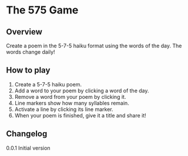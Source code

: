 # The 575 Game

## Overview

Create a poem in the 5-7-5 haiku format using the words of the day. The words change daily!

## How to play

1. Create a 5-7-5 haiku poem.
2. Add a word to your poem by clicking a word of the day.
3. Remove a word from your poem by clicking it.
4. Line markers show how many syllables remain.
5. Activate a line by clicking its line marker.
6. When your poem is finished, give it a title and share it!

## Changelog

0.0.1 Initial version
